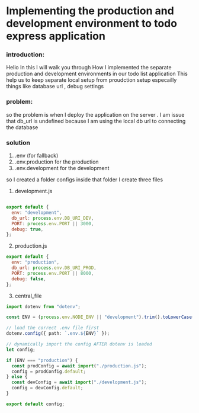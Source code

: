 
# Implementing the production and development environment to todo express application


### introduction: 

Hello In this  I will walk you through How I implemented the separate production and development environments in  our todo list application 
This help us to keep separate  local setup from proudction setup
especailly things like database url , debug settings

### problem: 
so the problem is when I deploy the application on the server . I am issue
that db_url is undefined because I am using the local db url to connecting 
the database

### solution 
1. .env (for fallback)
2. .env.production for the production
3. .env.development for the development 


so I created a folder configs inside that folder I create three files 
1. development.js
```js

export default {
  env: "development",
  db_url: process.env.DB_URI_DEV,
  PORT: process.env.PORT || 3000,
  debug: true,
};


```
2. production.js

```js
export default {
  env: "production",
  db_url: process.env.DB_URI_PROD,
  PORT: process.env.PORT || 8000,
  debug: false,
};
```

3. central_file  

```ts
import dotenv from "dotenv";

const ENV = (process.env.NODE_ENV || "development").trim().toLowerCase();

// load the correct .env file first
dotenv.config({ path: `.env.${ENV}` });

// dynamically import the config AFTER dotenv is loaded
let config;

if (ENV === "production") {
  const prodConfig = await import("./production.js");
  config = prodConfig.default;
} else {
  const devConfig = await import("./development.js");
  config = devConfig.default;
}

export default config;
```